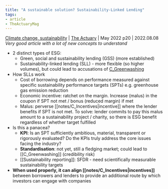 ```yaml
---
title: "A sustainable solution? Sustainability-Linked Lending"
tags:
- article 
- TheActuaryMag
---
```

[Climate change, sustainability](notes/Climate%20change,%20sustainability.md) | [The Actuary](notes/The%20Actuary.md) | May 2022 p20 | 2022.08.08 
*Very good article with a lot of new concepts to understand*
- 2 distinct types of ESG: 
	- Green, social and sustainability lending (GSS) (more established)
	- Sustainability-linked lending (SLL) - more flexible (so higher volumes), but could lead to accusations of [C_Greenwashing](notes/C_Greenwashing.md)
- How SLLs work 
	- Cost of borrowing depends on performance measured against specific sustainability performance targets (SPTs) e.g. greenhouse gas emission reduction 
	- Economic incentive: ratchet on the margin. Increase (malus) in the coupon if SPT not met / bonus (reduced margin) if met
	- Malus: perverse [[notes/C_Incentives|incentive]] where the lender benefits if SPT is not met. To solve: lender commits to pay this malus amount to a sustainability project / charity, so there is ESG benefit regardless of whether target fulfilled 
- Is this a panacea? 
	- **KPI**: Is an SPT sufficiently ambitious, material, transparent or rigorously evaluated? Do the KPIs truly address the core issues facing the industry? 
	- **Standardisation**: not yet, still a fledging market; could lead to [[C_Greenwashing]] (credibility risk)
	- [[Sustainability reporting]]: SFDR - need scientifically measurable sustainability targets 
- **When used properly, it can align [[notes/C_Incentives|incentives]]** between borrowers and lenders to provide an additional route by which investors can engage with companies 